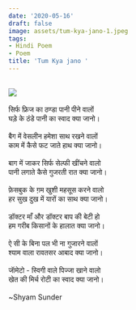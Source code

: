 ```yaml
---
date: '2020-05-16'
draft: false
image: assets/tum-kya-jano-1.jpeg
tags:
- Hindi Poem
- Poem
title: 'Tum Kya jano '
---
```

\
[![](https://blogger.googleusercontent.com/img/b/R29vZ2xl/AVvXsEg0tiXRGPGqkELUMAM_U1erVirzWBhh1wqqmD4rPdOCu2gOJRE4babmt8sXf-V-Bb0bK6lDLIDudOe3ChD2WqKplBZ5Cof5V11IwRcyvmURZaHlKFtD082M37dtJPvlQB3JM-ZHov39TdtGhJeejXqso_OXZSYaC1t_EIgsQcIHxv0bYyuKai-Q6svIfA/s320/IMG_20201103_163221.jpg)](https://blogger.googleusercontent.com/img/b/R29vZ2xl/AVvXsEg0tiXRGPGqkELUMAM_U1erVirzWBhh1wqqmD4rPdOCu2gOJRE4babmt8sXf-V-Bb0bK6lDLIDudOe3ChD2WqKplBZ5Cof5V11IwRcyvmURZaHlKFtD082M37dtJPvlQB3JM-ZHov39TdtGhJeejXqso_OXZSYaC1t_EIgsQcIHxv0bYyuKai-Q6svIfA/s4160/IMG_20201103_163221.jpg)\
  \
सिर्फ फ्रिज का ठण्डा पानी पीने वालों\
घड़े के ठंडे पानी का स्वाद क्या जानो।\
  \
बैग में वेसलीन हमेशा साथ रखने वालों\
काम में कैसे फट जाते हाथ क्या जानो।\
  \
बाग में जाकर सिर्फ सेल्फी खींचने वालो\
पानी लगाते कैसे गुजरती रात क्या जानो।\
  \
फ़ेसबुक के ग़म खुशी महसूस करने वालो\
हर सुख दुख में यारों का साथ क्या जानो।\
  \
डॉक्टर माँ और डॉक्टर बाप की बेटी हो\
हम गरीब किसानों के हालात क्या जानो।\
  \
ऐ सी के बिना पल भी ना गुजारने वालों \
श्याम वाला रावतसर आबाद क्या जानो। \
  \
जाॅमेटो - स्विगी वाले पिज्जा खाने वालो\
खेत की मिर्च रोटी का स्वाद क्या जानो।\
  \
~Shyam Sunder